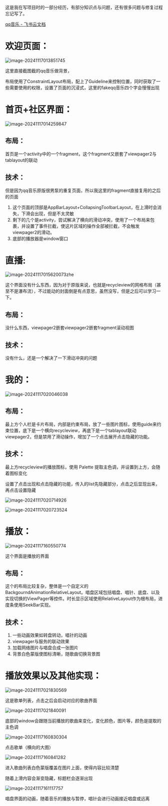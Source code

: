 这是我在写项目时的一部分经历，有部分知识点与问题，还有很多问题与修复过程忘记写了。

[‍‌‍‍‍‌‌‍⁠‍‌‌‬﻿⁠﻿‍‌‍‌‌⁠‌‬‌﻿‌﻿⁠﻿qq音乐 - 飞书云文档](https://baqrz3fz2zy.feishu.cn/docx/BRdpdoJlpoE7GBxkh9KcdmoEnZe)



# 欢迎页面：

![image-20241117013851745](https://gitee.com/wind-know/mypic/raw/master/img/image-20241117013851745.png)

这里直接截图截的qq音乐做背景，

布局使用了ConstraintLayout布局，配上了Guideline来控制位置，同时获取了一些需要使用的权限，设置了页面的沉浸式，这里的fakeqq音乐四个字会慢慢出现

# 首页+社区界面：

![image-20241117014259847](https://gitee.com/wind-know/mypic/raw/master/img/image-20241117014259847.png)



## 布局：

首页是一个activity中的一个fragment，这个fragment又嵌套了viewpager2与tablayout的联动

## 技术：

但是因为qq音乐原版很男泵的重复页面，所以我这里的fragment直接复用的之后的页面

1. 这个页面的顶部是AppBarLayout+CollapsingToolbarLayout，在上滑时会消失，下滑会出现，但是不太灵敏
2. 剩下的几个是activity，尝试解决了横向的滑动冲突，使用了一个布局来包裹，并设置了事件拦截，使这片区域的操作全部被拦截，不会触发viewpager2的滑动。
3. 底部的播放器是window窗口

# 直播:

![image-20241117015620073](https://gitee.com/wind-know/mypic/raw/master/img/image-20241117015620073.png)zhe

这个界面没有什么东西，因为对于原版来说，也就是recycleview的网格布局（甚至不是瀑布流），不过能动的封面倒是有点意思，虽然没写，但是之后可以学习一下。

## 布局：

没什么东西，viewpager2嵌套viewpager2嵌套fragment滚动视图

## 技术：

没有什么，还是一个解决了一下滑动冲突的问题

# 我的：

![image-20241117020046038](https://gitee.com/wind-know/mypic/raw/master/img/image-20241117020046038.png)



## 布局：

最上方个人栏是卡片布局，内部是约束布局，放了一些图片图标，使用guide来约束位置，底下是一个横向recycleview，再底下是一个tablayout联动viewpager2，但是禁用了滑动操作，增加了一个点击展开点击隐藏的功能。

## 技术：

最上方recycleview的播放图标，使用 Palette 提取主色调，并设置到上方，会随着图标变化

设置了点击出现和点击隐藏的功能，传入的list先隐藏部分，点击之后显现出来，再点击设置隐藏

![image-20241117020714926](https://gitee.com/wind-know/mypic/raw/master/img/image-20241117020714926.png)

![image-20241117020723524](https://gitee.com/wind-know/mypic/raw/master/img/image-20241117020723524.png)

# 播放：

![image-20241117160550774](https://gitee.com/wind-know/mypic/raw/master/img/image-20241117160550774.png)

这个界面是播放的界面

## 布局：

这个的布局比较复杂，整体是一个自定义的BackgourndAnimationRelativeLayout。唱盘区域包括唱盘、唱针、底盘、以及实现切换的ViewPager等控件。时长显示区域使用RelativeLayout作为根布局，进度条使用SeekBar实现。

## 技术：

1. 一些动画效果如转盘转动，唱针的动画
2. viewpager与服务的联动效果
3. 加载网络图片与唱盘合成一张图片
4. 背景白色蒙版使图标清晰，随歌曲切换背景图



# 播放效果以及其他实现：

![image-20241117021830569](https://gitee.com/wind-know/mypic/raw/master/img/image-20241117021830569.png)



这是歌单列表，点击之后会启动对应的歌曲界面





![image-20241117021840091](https://gitee.com/wind-know/mypic/raw/master/img/image-20241117021840091.png)

底部的window会跟随当前播放的歌曲来变化，变化颜色，图片等，颜色是提取的主色调



![image-20241117160830304](https://gitee.com/wind-know/mypic/raw/master/img/image-20241117160830304.png)

点击歌单（横向的大图）

![image-20241117160841282](https://gitee.com/wind-know/mypic/raw/master/img/image-20241117160841282.png)

进入歌曲列表白色蒙版覆盖在图片上面，使得内容比较清楚

随着上滑内容会渐变隐藏，标题栏会逐渐出现

![image-20241117161117757](https://gitee.com/wind-know/mypic/raw/master/img/image-20241117161117757.png)

唱盘界面的动画，随着音乐的播放与暂停，唱针会进行动画接近唱盘或远离